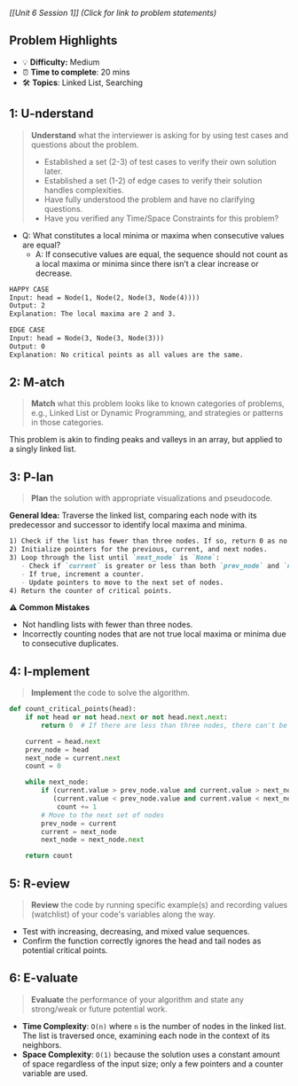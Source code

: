 *[[Unit 6 Session 1]] (Click for link to problem statements)*

## Problem Highlights

* 💡 **Difficulty:** Medium
* ⏰ **Time to complete**: 20 mins
* 🛠️ **Topics**: Linked List, Searching
    
## 1: U-nderstand
 
> **Understand** what the interviewer is asking for by using test cases and questions about the problem.
> - Established a set (2-3) of test cases to verify their own solution later.
> - Established a set (1-2) of edge cases to verify their solution handles complexities.
> - Have fully understood the problem and have no clarifying questions.
> - Have you verified any Time/Space Constraints for this problem?

- Q: What constitutes a local minima or maxima when consecutive values are equal?
    - A: If consecutive values are equal, the sequence should not count as a local maxima or minima since there isn’t a clear increase or decrease.

```markdown
HAPPY CASE
Input: head = Node(1, Node(2, Node(3, Node(4))))
Output: 2
Explanation: The local maxima are 2 and 3.

EDGE CASE
Input: head = Node(3, Node(3, Node(3)))
Output: 0
Explanation: No critical points as all values are the same.
```

## 2: M-atch

> **Match** what this problem looks like to known categories of problems, e.g., Linked List or Dynamic Programming, and strategies or patterns in those categories.

This problem is akin to finding peaks and valleys in an array, but applied to a singly linked list.

## 3: P-lan

> **Plan** the solution with appropriate visualizations and pseudocode.

**General Idea:** Traverse the linked list, comparing each node with its predecessor and successor to identify local maxima and minima.

```markdown
1) Check if the list has fewer than three nodes. If so, return 0 as no critical points can exist.
2) Initialize pointers for the previous, current, and next nodes.
3) Loop through the list until `next_node` is `None`:
   - Check if `current` is greater or less than both `prev_node` and `next_node`.
   - If true, increment a counter.
   - Update pointers to move to the next set of nodes.
4) Return the counter of critical points.
```

**⚠️ Common Mistakes**

- Not handling lists with fewer than three nodes.
- Incorrectly counting nodes that are not true local maxima or minima due to consecutive duplicates.

## 4: I-mplement

> **Implement** the code to solve the algorithm.

```python
def count_critical_points(head):
    if not head or not head.next or not head.next.next:
        return 0  # If there are less than three nodes, there can't be any critical points

    current = head.next
    prev_node = head
    next_node = current.next
    count = 0

    while next_node:
        if (current.value > prev_node.value and current.value > next_node.value) or \
           (current.value < prev_node.value and current.value < next_node.value):
            count += 1
        # Move to the next set of nodes
        prev_node = current
        current = next_node
        next_node = next_node.next

    return count
```

## 5: R-eview

> **Review** the code by running specific example(s) and recording values (watchlist) of your code's variables along the way.

- Test with increasing, decreasing, and mixed value sequences.
- Confirm the function correctly ignores the head and tail nodes as potential critical points.

## 6: E-valuate

> **Evaluate** the performance of your algorithm and state any strong/weak or future potential work.

* **Time Complexity**: `O(n)` where `n` is the number of nodes in the linked list. The list is traversed once, examining each node in the context of its neighbors.
* **Space Complexity**: `O(1)` because the solution uses a constant amount of space regardless of the input size; only a few pointers and a counter variable are used.

